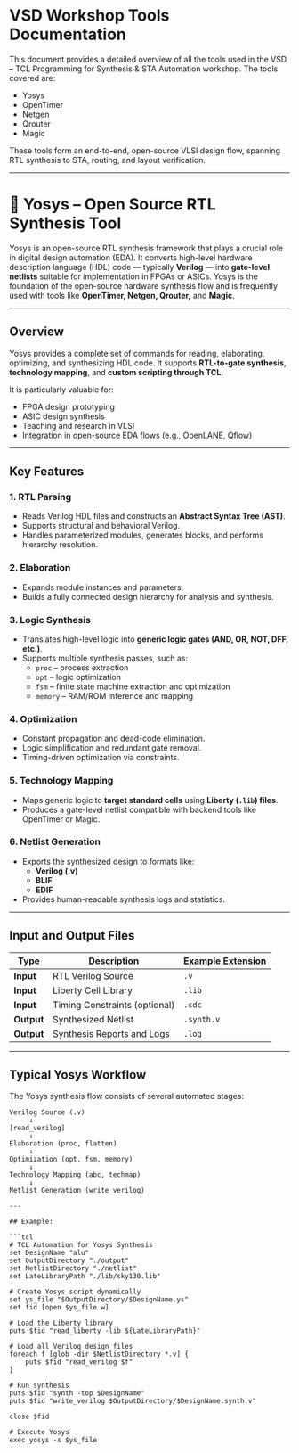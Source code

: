 # VSD Workshop Tools Documentation

This document provides a detailed overview of all the tools used in the VSD – TCL Programming for Synthesis & STA Automation workshop. The tools covered are:

- Yosys  
- OpenTimer  
- Netgen  
- Qrouter  
- Magic  

These tools form an end-to-end, open-source VLSI design flow, spanning RTL synthesis to STA, routing, and layout verification.

---

# 🧠 Yosys – Open Source RTL Synthesis Tool

Yosys is an open-source RTL synthesis framework that plays a crucial role in digital design automation (EDA). It converts high-level hardware description language (HDL) code — typically **Verilog** — into **gate-level netlists** suitable for implementation in FPGAs or ASICs. Yosys is the foundation of the open-source hardware synthesis flow and is frequently used with tools like **OpenTimer, Netgen, Qrouter,** and **Magic**.

---

## Overview

Yosys provides a complete set of commands for reading, elaborating, optimizing, and synthesizing HDL code. It supports **RTL-to-gate synthesis**, **technology mapping**, and **custom scripting through TCL**.  

It is particularly valuable for:
- FPGA design prototyping  
- ASIC design synthesis  
- Teaching and research in VLSI  
- Integration in open-source EDA flows (e.g., OpenLANE, Qflow)

---

## Key Features

### 1. RTL Parsing
- Reads Verilog HDL files and constructs an **Abstract Syntax Tree (AST)**.  
- Supports structural and behavioral Verilog.  
- Handles parameterized modules, generates blocks, and performs hierarchy resolution.

### 2. Elaboration
- Expands module instances and parameters.
- Builds a fully connected design hierarchy for analysis and synthesis.

### 3. Logic Synthesis
- Translates high-level logic into **generic logic gates (AND, OR, NOT, DFF, etc.)**.  
- Supports multiple synthesis passes, such as:
  - `proc` – process extraction  
  - `opt` – logic optimization  
  - `fsm` – finite state machine extraction and optimization  
  - `memory` – RAM/ROM inference and mapping  

### 4. Optimization
- Constant propagation and dead-code elimination.  
- Logic simplification and redundant gate removal.  
- Timing-driven optimization via constraints.  

### 5. Technology Mapping
- Maps generic logic to **target standard cells** using **Liberty (`.lib`) files**.  
- Produces a gate-level netlist compatible with backend tools like OpenTimer or Magic.

### 6. Netlist Generation
- Exports the synthesized design to formats like:
  - **Verilog (.v)**
  - **BLIF**
  - **EDIF**
- Provides human-readable synthesis logs and statistics.

---

## Input and Output Files

| Type | Description | Example Extension |
|------|--------------|------------------|
| **Input** | RTL Verilog Source | `.v` |
| **Input** | Liberty Cell Library | `.lib` |
| **Input** | Timing Constraints (optional) | `.sdc` |
| **Output** | Synthesized Netlist | `.synth.v` |
| **Output** | Synthesis Reports and Logs | `.log` |

---

## Typical Yosys Workflow

The Yosys synthesis flow consists of several automated stages:

```text
Verilog Source (.v)
     ↓
[read_verilog]
     ↓
Elaboration (proc, flatten)
     ↓
Optimization (opt, fsm, memory)
     ↓
Technology Mapping (abc, techmap)
     ↓
Netlist Generation (write_verilog)

---

## Example:

```tcl
# TCL Automation for Yosys Synthesis
set DesignName "alu"
set OutputDirectory "./output"
set NetlistDirectory "./netlist"
set LateLibraryPath "./lib/sky130.lib"

# Create Yosys script dynamically
set ys_file "$OutputDirectory/$DesignName.ys"
set fid [open $ys_file w]

# Load the Liberty library
puts $fid "read_liberty -lib ${LateLibraryPath}"

# Load all Verilog design files
foreach f [glob -dir $NetlistDirectory *.v] {
    puts $fid "read_verilog $f"
}

# Run synthesis
puts $fid "synth -top $DesignName"
puts $fid "write_verilog $OutputDirectory/$DesignName.synth.v"

close $fid

# Execute Yosys
exec yosys -s $ys_file
